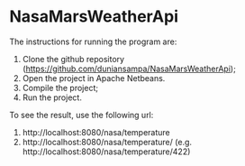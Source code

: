 # NasaMarsWeatherApi

The instructions for running the program are:
1. Clone the github repository (https://github.com/duniansampa/NasaMarsWeatherApi);
2. Open the project in Apache Netbeans.
3. Compile the project;
4. Run the project.

To see the result, use the following url:
1. http://localhost:8080/nasa/temperature
2. http://localhost:8080/nasa/temperature/<SOL> (e.g. http://localhost:8080/nasa/temperature/422)